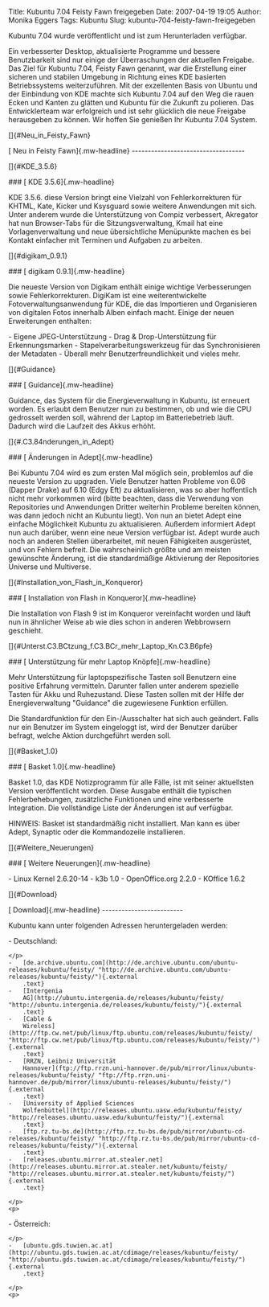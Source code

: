 Title: Kubuntu 7.04 Feisty Fawn freigegeben
Date: 2007-04-19 19:05
Author: Monika Eggers
Tags: Kubuntu
Slug: kubuntu-704-feisty-fawn-freigegeben

Kubuntu 7.04 wurde veröffentlicht und ist zum Herunterladen verfügbar.

</p>
Ein verbesserter Desktop, aktualisierte Programme und bessere
Benutzbarkeit sind nur einige der Überraschungen der aktuellen Freigabe.
Das Ziel für Kubuntu 7.04, Feisty Fawn genannt, war die Erstellung einer
sicheren und stabilen Umgebung in Richtung eines KDE basierten
Betriebssystems weiterzuführen. Mit der exzellenten Basis von Ubuntu und
der Einbindung von KDE machte sich Kubuntu 7.04 auf den Weg die rauen
Ecken und Kanten zu glätten und Kubuntu für die Zukunft zu polieren. Das
Entwicklerteam war erfolgreich und ist sehr glücklich die neue Freigabe
herausgeben zu können. Wir hoffen Sie genießen Ihr Kubuntu 7.04 System.

</p>
<!--break--><!--break-->

[]{#Neu_in_Feisty_Fawn}

</p>
[ Neu in Feisty Fawn]{.mw-headline}
-----------------------------------

</p>
[]{#KDE_3.5.6}

</p>
### [ KDE 3.5.6]{.mw-headline}

</p>
KDE 3.5.6. diese Version bringt eine Vielzahl von Fehlerkorrekturen für
KHTML, Kate, Kicker und Ksysguard sowie weitere Anwendungen mit sich.
Unter anderem wurde die Unterstützung von Compiz verbessert, Akregator
hat nun Browser-Tabs für die Sitzungsverwaltung, Kmail hat eine
Vorlagenverwaltung und neue übersichtliche Menüpunkte machen es bei
Kontakt einfacher mit Terminen und Aufgaben zu arbeiten.

</p>
[]{#digikam_0.9.1}

</p>
### [ digikam 0.9.1]{.mw-headline}

</p>
Die neueste Version von Digikam enthält einige wichtige Verbesserungen
sowie Fehlerkorrekturen. DigiKam ist eine weiterentwickelte
Fotoverwaltungsanwendung für KDE, die das Importieren und Organisieren
von digitalen Fotos innerhalb Alben einfach macht. Einige der neuen
Erweiterungen enthalten:

</p>
-   Eigene JPEG-Unterstützung
-   Drag & Drop-Unterstützung für Erkennungsmarken
-   Stapelverarbeitungswerkzeug für das Synchronisieren der Metadaten
-   Überall mehr Benutzerfreundlichkeit und vieles mehr.

</p>
[]{#Guidance}

</p>
### [ Guidance]{.mw-headline}

</p>
Guidance, das System für die Energieverwaltung in Kubuntu, ist erneuert
worden. Es erlaubt dem Benutzer nun zu bestimmen, ob und wie die CPU
gedrosselt werden soll, während der Laptop im Batteriebetrieb läuft.
Dadurch wird die Laufzeit des Akkus erhöht.

</p>
[]{#.C3.84nderungen_in_Adept}

</p>
### [ Änderungen in Adept]{.mw-headline}

</p>
Bei Kubuntu 7.04 wird es zum ersten Mal möglich sein, problemlos auf die
neueste Version zu upgraden. Viele Benutzer hatten Probleme von 6.06
(Dapper Drake) auf 6.10 (Edgy Eft) zu aktualisieren, was so aber
hoffentlich nicht mehr vorkommen wird (bitte beachten, dass die
Verwendung von Repositories und Anwendungen Dritter weiterhin Probleme
bereiten können, was dann jedoch nicht an Kubuntu liegt). Von nun an
bietet Adept eine einfache Möglichkeit Kubuntu zu aktualisieren.
Außerdem informiert Adept nun auch darüber, wenn eine neue Version
verfügbar ist. Adept wurde auch noch an anderen Stellen überarbeitet,
mit neuen Fähigkeiten ausgerüstet, und von Fehlern befreit. Die
wahrscheinlich größte und am meisten gewünschte Änderung, ist die
standardmäßige Aktivierung der Repositories Universe und Multiverse.

</p>
[]{#Installation_von_Flash_in_Konqueror}

</p>
### [ Installation von Flash in Konqueror]{.mw-headline}

</p>
Die Installation von Flash 9 ist im Konqueror vereinfacht worden und
läuft nun in ähnlicher Weise ab wie dies schon in anderen Webbrowsern
geschieht.

</p>
[]{#Unterst.C3.BCtzung_f.C3.BCr_mehr_Laptop_Kn.C3.B6pfe}

</p>
### [ Unterstützung für mehr Laptop Knöpfe]{.mw-headline}

</p>
Mehr Unterstützung für laptopspezifische Tasten soll Benutzern eine
positive Erfahrung vermitteln. Darunter fallen unter anderem spezielle
Tasten für Akku und Ruhezustand. Diese Tasten sollen mit der Hilfe der
Energieverwaltung "Guidance" die zugewiesene Funktion erfüllen.

</p>
Die Standardfunktion für den Ein-/Ausschalter hat sich auch geändert.
Falls nur ein Benutzer im System eingeloggt ist, wird der Benutzer
darüber befragt, welche Aktion durchgeführt werden soll.

</p>
[]{#Basket_1.0}

</p>
### [ Basket 1.0]{.mw-headline}

</p>
Basket 1.0, das KDE Notizprogramm für alle Fälle, ist mit seiner
aktuellsten Version veröffentlicht worden. Diese Ausgabe enthält die
typischen Fehlerbehebungen, zusätzliche Funktionen und eine verbesserte
Integration. Die vollständige Liste der Änderungen ist auf
<http://basket.kde.org/changes-1.0.php> verfügbar.

</p>
HINWEIS: Basket ist standardmäßig nicht installiert. Man kann es über
Adept, Synaptic oder die Kommandozeile installieren.

</p>
[]{#Weitere_Neuerungen}

</p>
### [ Weitere Neuerungen]{.mw-headline}

</p>
-   Linux Kernel 2.6.20-14
-   k3b 1.0
-   OpenOffice.org 2.2.0
-   KOffice 1.6.2

</p>
[]{#Download}

</p>
[ Download]{.mw-headline}
-------------------------

</p>
Kubuntu kann unter folgenden Adressen heruntergeladen werden:

</p>
-   Deutschland:

    </p>
    -   [de.archive.ubuntu.com](http://de.archive.ubuntu.com/ubuntu-releases/kubuntu/feisty/ "http://de.archive.ubuntu.com/ubuntu-releases/kubuntu/feisty/"){.external
        .text}
    -   [Intergenia
        AG](http://ubuntu.intergenia.de/releases/kubuntu/feisty/ "http://ubuntu.intergenia.de/releases/kubuntu/feisty/"){.external
        .text}
    -   [Cable &
        Wireless](http://ftp.cw.net/pub/linux/ftp.ubuntu.com/releases/kubuntu/feisty/ "http://ftp.cw.net/pub/linux/ftp.ubuntu.com/releases/kubuntu/feisty/"){.external
        .text}
    -   [RRZN, Leibniz Universität
        Hannover](ftp://ftp.rrzn.uni-hannover.de/pub/mirror/linux/ubuntu-releases/kubuntu/feisty/ "ftp://ftp.rrzn.uni-hannover.de/pub/mirror/linux/ubuntu-releases/kubuntu/feisty/"){.external
        .text}
    -   [University of Applied Sciences
        Wolfenbüttel](http://releases.ubuntu.uasw.edu/kubuntu/feisty/ "http://releases.ubuntu.uasw.edu/kubuntu/feisty/"){.external
        .text}
    -   [ftp.rz.tu-bs.de](http://ftp.rz.tu-bs.de/pub/mirror/ubuntu-cd-releases/kubuntu/feisty/ "http://ftp.rz.tu-bs.de/pub/mirror/ubuntu-cd-releases/kubuntu/feisty/"){.external
        .text}
    -   [releases.ubuntu.mirror.at.stealer.net](http://releases.ubuntu.mirror.at.stealer.net/kubuntu/feisty/ "http://releases.ubuntu.mirror.at.stealer.net/kubuntu/feisty/"){.external
        .text}

    </p>
    <p>

</p>
-   Österreich:

    </p>
    -   [ubuntu.gds.tuwien.ac.at](http://ubuntu.gds.tuwien.ac.at/cdimage/releases/kubuntu/feisty/ "http://ubuntu.gds.tuwien.ac.at/cdimage/releases/kubuntu/feisty/"){.external
        .text}

    </p>
    <p>

</p>

